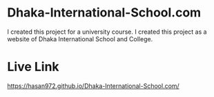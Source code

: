# Dhaka-International-School.com
 I created this project for a university course. I created this project as a website of Dhaka International School and College.
# Live Link
 https://hasan972.github.io/Dhaka-International-School.com/
